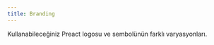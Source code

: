 ```yaml
---
title: Branding
---
```


Kullanabileceğiniz Preact logosu ve sembolünün farklı varyasyonları.

<branding></branding>
